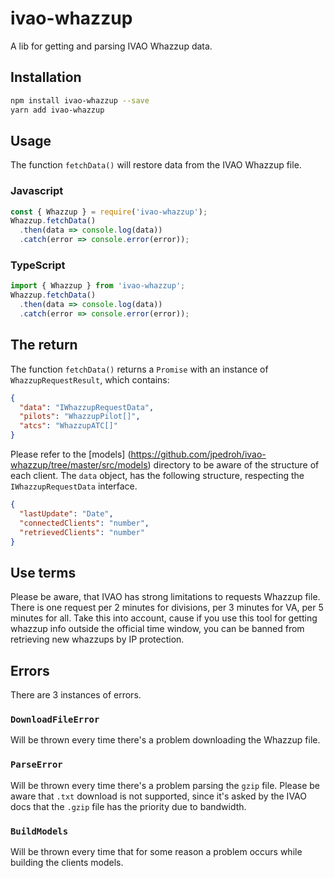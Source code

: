 # ivao-whazzup
A lib for getting and parsing IVAO Whazzup data.

## Installation 
```sh
npm install ivao-whazzup --save
yarn add ivao-whazzup
```

## Usage
The function `fetchData()` will restore data from the IVAO Whazzup file.

### Javascript
```javascript
const { Whazzup } = require('ivao-whazzup');
Whazzup.fetchData()
  .then(data => console.log(data))
  .catch(error => console.error(error));
```

### TypeScript
```typescript
import { Whazzup } from 'ivao-whazzup';
Whazzup.fetchData()
  .then(data => console.log(data))
  .catch(error => console.error(error));
```

## The return
The function `fetchData()` returns a `Promise` with an instance of `WhazzupRequestResult`, which contains:
```json
{
  "data": "IWhazzupRequestData",
  "pilots": "WhazzupPilot[]",
  "atcs": "WhazzupATC[]"
}
```
Please refer to the [models] (https://github.com/jpedroh/ivao-whazzup/tree/master/src/models) directory to be aware of the structure of each client. The `data` object, has the following structure, respecting the `IWhazzupRequestData` interface.
```json
{
  "lastUpdate": "Date",
  "connectedClients": "number",
  "retrievedClients": "number"
}
```

## Use terms
Please be aware, that IVAO has strong limitations to requests Whazzup file. There is one request per 2 minutes for divisions, per 3 minutes for VA, per 5 minutes for all.
Take this into account, cause if you use this tool for getting whazzup info outside the official time window, you can be banned from retrieving new whazzups by IP protection.

## Errors
There are 3 instances of errors.

### `DownloadFileError`
Will be thrown every time there's a problem downloading the Whazzup file.

### `ParseError`
Will be thrown every time there's a problem parsing the `gzip` file. Please be aware that `.txt` download is not supported, since it's asked by the IVAO docs that the `.gzip` file has the priority due to bandwidth.

### `BuildModels`
Will be thrown every time that for some reason a problem occurs while building the clients models.